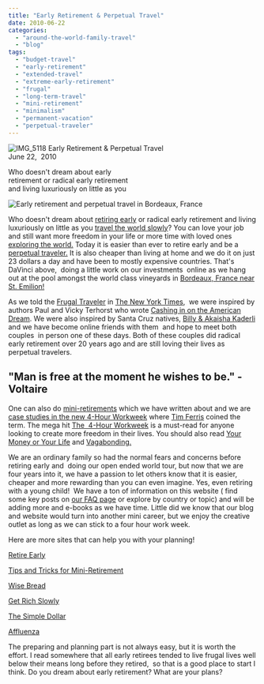 ```yaml
---
title: "Early Retirement & Perpetual Travel"
date: 2010-06-22
categories: 
  - "around-the-world-family-travel"
  - "blog"
tags: 
  - "budget-travel"
  - "early-retirement"
  - "extended-travel"
  - "extreme-early-retirement"
  - "frugal"
  - "long-term-travel"
  - "mini-retirement"
  - "minimalism"
  - "permanent-vacation"
  - "perpetual-traveler"
---
```


![IMG_5118](https://pub-ac94b3f306b24c0dba4238943c97f2e1.r2.dev/6a00e5502a950788330133f0e7d600970b.jpg) Early Retirement & Perpetual Travel  
June 22,  2010

Who doesn't dream about early  
retirement or radical early retirement  
and living luxuriously on little as you

<!--more-->

![Early retirement and perpetual travel in Bordeaux, France](https://pub-ac94b3f306b24c0dba4238943c97f2e1.r2.dev/6a00e5502a95078833013484122d78970c.jpg)

Who doesn't dream about [retiring early](http://soultravelers3new.local/2008/06/how-to-do-exten.html) or radical early retirement and living luxuriously on little as you [travel the world slowly](http://soultravelers3new.local/2009/04/how-to-travel-the-world-as-a-digital-nomad-family.html)? You can love your job and still want more freedom in your life or more time with loved ones [exploring the world.](http://soultravelers3new.local/2008/06/how-to-do-exten.html) Today it is easier than ever to retire early and be a [perpetual traveler.](http://en.wikipedia.org/wiki/Perpetual_traveler) It is also cheaper than living at home and we do it on just 23 dollars a day and have been to mostly expensive countries. That's DaVinci above,  doing a little work on our investments  online as we hang out at the pool amongst the world class vineyards in [Bordeaux, France near St. Emilion!](WanderingEds%20%20%20%20#traveltuesday%20-%20travel%20writers%20share%20top%20tips%20for%20#airlines%21%20thx,%20@irishfireside%20@soultravelers3%20@jcreaturetravel%20http://fb.me/AIm4sQ5T)

As we told the [Frugal Traveler](http://soultravelers3new.local/2010/02/new-york-times-qa-with-soultravelers3-on-frugal-traveler-nomadic-family-traveler-jeanne-dee.html) in [The New York Times](http://frugaltraveler.blogs.nytimes.com/2009/11/11/qa-with-jeanne-dee-the-nomadic-family-traveler/),  we were inspired by authors Paul and Vicky Terhorst who wrote [Cashing in on the American Dream](http://www.amazon.com/Cashing-American-Dream-How-Retire/dp/0553052896/ref=sr_1_1?ie=UTF8&s=books&qid=1276611412&sr=1-1). We were also inspired by Santa Cruz natives, [Billy & Akaisha Kaderli](http://www.retireearlylifestyle.com/) and we have become online friends with them  and hope to meet both couples  in person one of these days. Both of these couples did radical early retirement over 20 years ago and are still loving their lives as perpetual travelers. 

## "Man is free at the moment he wishes to be." - Voltaire  

One can also do [mini-retirements](http://soultravelers3new.local/2008/06/how-to-do-exten.html) which we have written about and we are [case studies in the new 4-Hour Workweek](http://soultravelers3new.local/2010/03/the-4hour-workweek-review-by-world-traveling-family-rich-global-digital-lifestyle-design.html) where [Tim Ferris](ttp://www.fourhourworkweek.com/blog/) coined the term. The mega hit [The  4-Hour Workweek](http://www.amazon.com/4-Hour-Workweek-Expanded-Updated-Cutting-Edge/dp/0307465357/ref=pd_sim_b_2) is a must-read for anyone looking to create more freedom in their lives. You should also read [Your Money or Your Life](http://www.amazon.com/Your-Money-Life-Transforming-Relationship/dp/0143115766/ref=sr_1_1?ie=UTF8&s=books&qid=1276625385&sr=1-1) and [Vagabonding.](http://www.amazon.com/Vagabonding-Uncommon-Guide-Long-Term-Travel/dp/0812992180/ref=sr_1_1?ie=UTF8&s=books&qid=1276625428&sr=1-1)

We are an ordinary family so had the normal fears and concerns before retiring early and  doing our open ended world tour, but now that we are four years into it, we have a passion to let others know that it is easier, cheaper and more rewarding than you can even imagine. Yes, even retiring with a young child!  We have a ton of information on this website ( find some key posts on [our FAQ page](http://soultravelers3new.local/faqs.html) or explore by country or topic) and will be adding more and e-books as we have time. Little did we know that our blog and website would turn into another mini career, but we enjoy the creative outlet as long as we can stick to a four hour work week.

Here are more sites that can help you with your planning!

[Retire Early](http://www.retireearlyhomepage.com/)

[Tips and Tricks for Mini-Retirement](http://www.fourhourworkweek.com/blog/2008/06/04/how-to-take-a-mini-retirement-tips-and-tricks/)

[Wise Bread](http://www.wisebread.com/)

[Get Rich Slowly](http://www.getrichslowly.org/blog/)

[The Simple Dollar](http://www.thesimpledollar.com/)

[](http://www.thesimpledollar.com/)[Affluenza](http://en.wikipedia.org/wiki/Affluenza)

The preparing and planning part is not always easy, but it is worth the effort. I read somewhere that all early retirees tended to live frugal lives well below their means long before they retired,  so that is a good place to start I think. Do you dream about early retirement? What are your plans?
